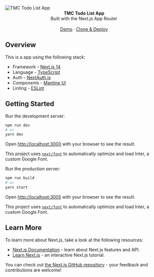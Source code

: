 <picture>
  <img alt="TMC Todo List App" src="https://github.com/gemasaputera/tmc-todolist-app/assets/30516155/93c3cedf-fd3e-43be-88ed-71c92774c19e">
</picture>

<div align="center"><strong>TMC Todo List App</strong></div>
<div align="center">Built with the Next.js App Router</div>
<br />
<div align="center">
<a href="https://todo-app.gemasaputera.id">Demo</a>
<span> · </span>
<a href="https://github.com/gemasaputera/tmc-todolist-app">Clone & Deploy</a>
<span>
</div>

## Overview

This is a app using the following stack:

- Framework - [Next.js 14](https://nextjs.org/14)
- Language - [TypeScript](https://www.typescriptlang.org)
- Auth - [NextAuth.js](https://next-auth.js.org)
- Components - [Mantine UI](https://mantine.dev/)
- Linting - [ESLint](https://eslint.org)

## Getting Started

Run the development server:

```bash
npm run dev
# or
yarn dev
```

Open [http://localhost:3000](http://localhost:3000) with your browser to see the result.

This project uses [`next/font`](https://nextjs.org/docs/basic-features/font-optimization) to automatically optimize and load Inter, a custom Google Font.

Run the production server:

```bash
npm run build
# or
yarn start
```

Open [http://localhost:3005](http://localhost:3005) with your browser to see the result.

This project uses [`next/font`](https://nextjs.org/docs/basic-features/font-optimization) to automatically optimize and load Inter, a custom Google Font.

## Learn More

To learn more about Next.js, take a look at the following resources:

- [Next.js Documentation](https://nextjs.org/docs) - learn about Next.js features and API.
- [Learn Next.js](https://nextjs.org/learn) - an interactive Next.js tutorial.

You can check out [the Next.js GitHub repository](https://github.com/vercel/next.js/) - your feedback and contributions are welcome!
